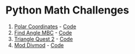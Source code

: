 # Python Math Challenges

1. [Polar Coordinates](https://www.hackerrank.com/challenges/polar-coordinates) - [Code](polar_coordinates.py)
2. [Find Angle MBC](https://www.hackerrank.com/challenges/find-angle) - [Code](find_angle_mbc.py)
3. [Triangle Quest 2](https://www.hackerrank.com/challenges/triangle-quest-2) - [Code](triangle_quest_2.py)
4. [Mod Divmod](https://www.hackerrank.com/challenges/python-mod-divmod) - [Code](mod_divmod.py)